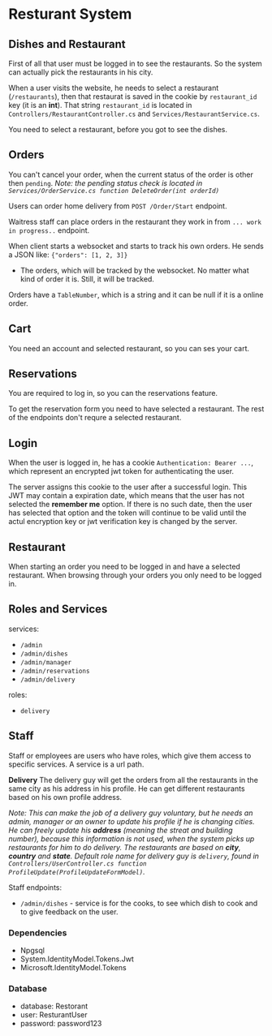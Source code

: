 ﻿# Resturant System


## Dishes and Restaurant

First of all that user must be logged in to see the restaurants.
So the system can actually pick the restaurants in his city.

When a user visits the website, he needs to select a restaurant (`/restaurants`), then that 
restaurat is saved in the cookie by `restaurant_id` key (it is an **int**).
That string `restaurant_id` is located in `Controllers/RestaurantController.cs` 
and `Services/RestaurantService.cs`.

You need to select a restaurant, before you got to see the dishes.

## Orders

You can't cancel your order, when the current status of the order is other then `pending`.
*Note: the pending status check is located in `Services/OrderService.cs function DeleteOrder(int orderId)`*

Users can order home delivery from `POST /Order/Start` endpoint.

Waitress staff can place orders in the restaurant they work in from `... work in progress..` endpoint.

When client starts a websocket and starts to track his own orders.
He sends a JSON like: `{"orders": [1, 2, 3]}`
- The orders, which will be tracked by the websocket. No matter what kind of order it is. Still, it will be tracked.

Orders have a `TableNumber`, which is a string and it can be null if it is a online order.
## Cart

You need an account and selected restaurant, so you can ses your cart.

## Reservations

You are required to log in, so you can the reservations feature.

To get the reservation form you need to have selected a restaurant.
The rest of the endpoints don't requre a selected restaurant.

## Login

When the user is logged in, he has a cookie `Authentication: Bearer ...`, which represent an 
encrypted jwt token for authenticating the user.

The server assigns this cookie to the user after a successful login. This JWT may contain 
a expiration date, which means that the user has not selected the **remember me** option.
If there is no such date, then the user has selected that option and the token will continue to be 
valid until the actul encryption key or jwt verification key is changed by the server.

## Restaurant

When starting an order you need to be logged in and have a selected restaurant.
When browsing through your orders you only need to be logged in.

## Roles and Services

services: 
- `/admin`
- `/admin/dishes`
- `/admin/manager`
- `/admin/reservations`
- `/admin/delivery`

roles:
- `delivery`

## Staff

Staff or employees are users who have roles, which give them access to specific services. A service is a url path.

**Delivery**
The delivery guy will get the orders from all the restaurants in the same city as his address in his profile.
He can get different restaurants based on his own profile address.

*Note: This can make the job of a delivery guy voluntary, but he needs an admin, manager or an owner to
update his profile if he is changing cities. 
He can freely update his **address** (meaning the streat and building number), because this information is not
used, when the system picks up restaurants for him to do delivery.
The restaurants are based on **city**, **country** and **state**.
Default role name for delivery guy is `delivery`, 
found in `Controllers/UserController.cs function ProfileUpdate(ProfileUpdateFormModel)`.*

Staff endpoints:

- `/admin/dishes` - service is for the cooks, to see which dish to cook and to give feedback on the user.


### Dependencies
- Npgsql
- System.IdentityModel.Tokens.Jwt
- Microsoft.IdentityModel.Tokens

### Database
- database: Restorant
- user: ResturantUser
- password: password123
